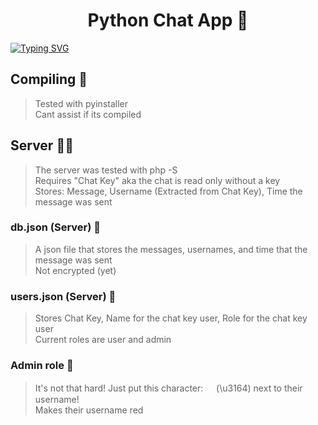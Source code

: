 <h1 align="center">Python Chat App 💬</h1>  

[![Typing SVG](https://readme-typing-svg.demolab.com?font=Fira+Code&pause=1000&width=435&lines=Coded+in+PHP%2C+Python;Made+by+Take%239044;Open+source+(GNU+GPLv3);Backward+Compatible+)](https://git.io/typing-svg)


## Compiling 💽
> Tested with pyinstaller  
> Cant assist if its compiled

## Server 👨‍💻
> The server was tested with php -S   
> Requires "Chat Key" aka the chat is read only without a key  
> Stores: Message, Username (Extracted from Chat Key), Time the message was sent
### db.json (Server) 💾
> A json file that stores the messages, usernames, and time that the message was sent  
> Not encrypted (yet)
### users.json (Server) 💾
> Stores Chat Key, Name for the chat key user, Role for the chat key user  
> Current roles are user and admin
### Admin role 🚨
> It's not that hard! Just put this character: ㅤ (\u3164) next to their username!   
> Makes their username red   

